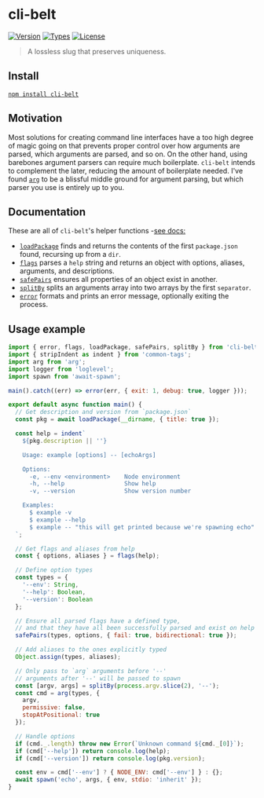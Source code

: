 # cli-belt

[![Version](https://img.shields.io/npm/v/cli-belt.svg)](https://www.npmjs.com/package/cli-belt)
[![Types](https://img.shields.io/npm/types/cli-belt.svg)](https://www.npmjs.com/package/cli-belt)
[![License](https://img.shields.io/github/license/rafamel/cli-belt.svg)](https://github.com/rafamel/cli-belt/blob/master/LICENSE)

> A lossless slug that preserves uniqueness.

## Install

[`npm install cli-belt`](https://www.npmjs.com/package/cli-belt)

## Motivation

Most solutions for creating command line interfaces have a too high degree of magic going on that prevents proper control over how arguments are parsed, which arguments are parsed, and so on. On the other hand, using barebones argument parsers can require much boilerplate. `cli-belt` intends to complement the later, reducing the amount of boilerplate needed. I've found [`arg`](https://github.com/zeit/arg) to be a blissful middle ground for argument parsing, but which parser you use is entirely up to you.

## Documentation

These are all of `cli-belt`'s helper functions -[see docs:](https://rafamel.github.io/utils/cli-belt/)

* [`loadPackage`](https://rafamel.github.io/utils/cli-belt/functions/loadPackage.html) finds and returns the contents of the first `package.json` found, recursing up from a `dir`.
* [`flags`](https://rafamel.github.io/utils/cli-belt/functions/flags.html) parses a `help` string and returns an object with options, aliases, arguments, and descriptions.
* [`safePairs`](https://rafamel.github.io/utils/cli-belt/functions/safePairs.html) ensures all properties of an object exist in another.
* [`splitBy`](https://rafamel.github.io/utils/cli-belt/functions/splitBy.html) splits an arguments array into two arrays by the first `separator`.
* [`error`](https://rafamel.github.io/utils/cli-belt/functions/error.html) formats and prints an error message, optionally exiting the process.

## Usage example

```javascript
import { error, flags, loadPackage, safePairs, splitBy } from 'cli-belt';
import { stripIndent as indent } from 'common-tags';
import arg from 'arg';
import logger from 'loglevel';
import spawn from 'await-spawn';

main().catch((err) => error(err, { exit: 1, debug: true, logger }));

export default async function main() {
  // Get description and version from `package.json`
  const pkg = await loadPackage(__dirname, { title: true });

  const help = indent`
    ${pkg.description || ''}

    Usage: example [options] -- [echoArgs]

    Options:
      -e, --env <environment>    Node environment
      -h, --help                 Show help
      -v, --version              Show version number

    Examples:
      $ example -v
      $ example --help
      $ example -- "this will get printed because we're spawning echo"
  `;

  // Get flags and aliases from help
  const { options, aliases } = flags(help);

  // Define option types
  const types = {
    '--env': String,
    '--help': Boolean,
    '--version': Boolean
  };

  // Ensure all parsed flags have a defined type,
  // and that they have all been successfully parsed and exist on help
  safePairs(types, options, { fail: true, bidirectional: true });

  // Add aliases to the ones explicitly typed
  Object.assign(types, aliases);

  // Only pass to `arg` arguments before '--'
  // arguments after '--' will be passed to spawn
  const [argv, args] = splitBy(process.argv.slice(2), '--');
  const cmd = arg(types, {
    argv,
    permissive: false,
    stopAtPositional: true
  });

  // Handle options
  if (cmd._.length) throw new Error(`Unknown command ${cmd._[0]}`);
  if (cmd['--help']) return console.log(help);
  if (cmd['--version']) return console.log(pkg.version);

  const env = cmd['--env'] ? { NODE_ENV: cmd['--env'] } : {};
  await spawn('echo', args, { env, stdio: 'inherit' });
}
```
